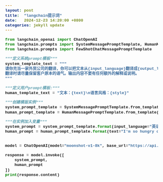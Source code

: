 ```yaml
---
layout: post
title:  "langchain提示词"
date:   2024-12-23 14:20:00 +0800
categories: jekyll update
---
```


<style>
    code, pre {
        font-family: 'Fira Code', 'Source Code Pro', 'Consolas', 'Courier New';
        font-size: small;
        font-weight: bold;
    }
</style>

```python
from langchain_openai import ChatOpenAI
from langchain.prompts import SystemMessagePromptTemplate, HumanMessagePromptTemplate, AIMessagePromptTemplate
from langchain.prompts import FewShotChatMessagePromptTemplate

"""定义系统prompt模板"""
system_template_text = """
请你充当一家外贸公司的翻译，你可以把文本从{input_language}翻译成{output_language}
翻译时请尽量保留客户原本的语气。输出内容不要有任何额外的解释或说明。
"""

"""定义用户prompt模板:"""
human_template_text = "文本：{text}\n语言风格：{style}"

"""创建模版实例"""
system_prompt_template = SystemMessagePromptTemplate.from_template(system_template_text)
human_prompt_template = HumanMessagePromptTemplate.from_template(human_template_text)

"""在实例加入变量"""
system_prompt = system_prompt_template.format(input_language="英语", output_language="中文")
human_prompt = human_prompt_template.format(text="I'm so hungry could eat a horse", style="文言文")


model = ChatOpenAI(model="moonshot-v1-8k", base_url="https://api.moonshot.cn/v1")

response = model.invoke([
    system_prompt,
    human_prompt
])
print(response.content)
```
